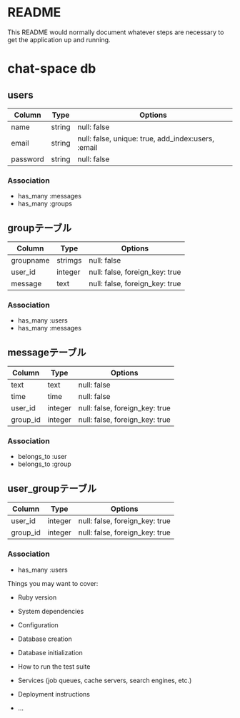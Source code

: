 # README

This README would normally document whatever steps are necessary to get the
application up and running.

# chat-space db

## users
|Column|Type|Options|
|------|----|-------|
|name|string|null: false|
|email|string|null: false, unique: true, add_index:users, :email|
|password|string|null: false|
### Association
- has_many :messages
- has_many :groups

## groupテーブル
|Column|Type|Options|
|------|----|-------|
|groupname|strimgs|null: false|
|user_id|integer|null: false, foreign_key: true|
|message|text|null: false, foreign_key: true|
### Association
- has_many :users
- has_many :messages

## messageテーブル
|Column|Type|Options|
|------|----|-------|
|text|text|null: false|
|time|time|null: false|
|user_id|integer|null: false, foreign_key: true|
|group_id|integer|null: false, foreign_key: true|
### Association
- belongs_to :user
- belongs_to :group

## user_groupテーブル
|Column|Type|Options|
|------|----|-------|
|user_id|integer|null: false, foreign_key: true|
|group_id|integer|null: false, foreign_key: true|
### Association
- has_many :users

Things you may want to cover:

* Ruby version

* System dependencies

* Configuration

* Database creation

* Database initialization

* How to run the test suite

* Services (job queues, cache servers, search engines, etc.)

* Deployment instructions

* ...

